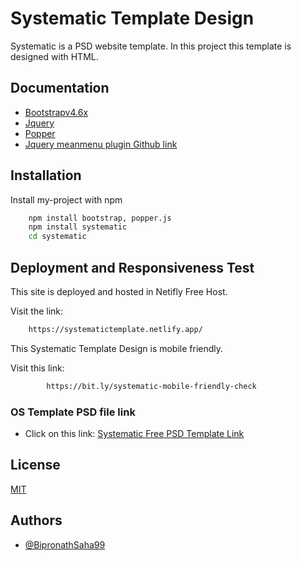 
# Systematic Template Design

Systematic is a PSD website template. In this project this template is designed with HTML.

## Documentation

- [Bootstrapv4.6x](https://getbootstrap.com/docs/4.6/getting-started/introduction/)
- [Jquery](https://jquery.com/)
- [Popper](https://popper.js.org/docs/v2/)
- [Jquery meanmenu plugin Github link](https://github.com/meanthemes/meanMenu)
  
## Installation

Install my-project with npm

```bash
    npm install bootstrap, popper.js
    npm install systematic
    cd systematic

```
    
## Deployment and Responsiveness Test 

This site  is deployed and hosted in Netifly Free Host.

Visit the link:
```bash
    https://systematictemplate.netlify.app/
```

This Systematic Template Design is mobile friendly.

Visit this link:
```bash
        https://bit.ly/systematic-mobile-friendly-check
```
### OS Template PSD file link

- Click on this link: [Systematic Free PSD Template Link](https://bit.ly/Systematic-Tmplate-PSD-link)
  
## License

[MIT](https://github.com/BipronathSaha99/systematic/blob/main/LICENSE)

  
## Authors

- [@BipronathSaha99](https://github.com/BipronathSaha99/)

  
